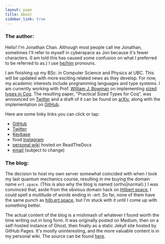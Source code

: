 ```yaml
---
layout: page
title: About
sidebar_link: true
---
```


### The author:

Hello! I'm Jonathan Chan. Although most people call me Jonathan, sometimes I'll refer to myself in cyberspace as Jon because it's fewer characters. (I am told this has caused some confusion on what I preferred to be referred to as.) I use [he/him](http://pronoun.is/he/him) pronouns.

I am finishing up my BSc. in Computer Science and Physics at UBC. This will be updated with more exciting related news as they develop. For now, my academic interests include programming languages and type systems. I am currently working with Prof. [William J. Bowman](https://www.williamjbowman.com/index.html) on implementing [sized types in Coq](https://github.com/coq/coq/wiki/CoqTerminationDiscussion#sized). The resulting paper, "Practical Sized Types for Coq", was announced on [Twitter](https://twitter.com/wilbowma/status/1205305932466421761) and a draft of it can be found on [arXiv](https://arxiv.org/abs/1912.05601), along with the implementation on [GitHub](https://github.com/ionathanch/coq/tree/dev).

Here are some linky links you can click or tap:
* [GitHub](https://github.com/ionathanch)
* [Twitter](https://twitter.com/ionathanch)
* [Keybase](https://keybase.io/ionathan)
* food [Instagram](https://instagram.com/ionchyeats)
* [personal wiki](https://wiki.ert.space/en/latest/) hosted on ReadTheDocs
* [email](mailto:jon@alumni.ubc.ca) (subject to change)

### The blog:

The decision to host my own server somewhat coincided with when I took my last quantum mechanics course, resulting in me buying the domain name `ert.space`. (This is also why the blog is named ⟨ortho\|normal⟩.) I was convinced that, aside from the obvious domain hack on [Hilbert space](https://en.wikipedia.org/wiki/Hilbert_space), I could spell a multitude of words ending in -ert. So far, none of them have the same punch as [hilb.ert.space](https://hilb.ert.space), but I'm stuck with it until I come up with something better.

The actual content of the blog is a mishmash of whatever I found worth the time writing out in long form. It was originally posted on Medium, then on a self-hosted instance of Ghost, then finally as a static Jekyll site hosted by GitHub Pages. It's mostly uninteresting, and the more valuable content is in my personal wiki. The source can be found [here](https://github.com/ionathanch/ionathanch.github.io).
